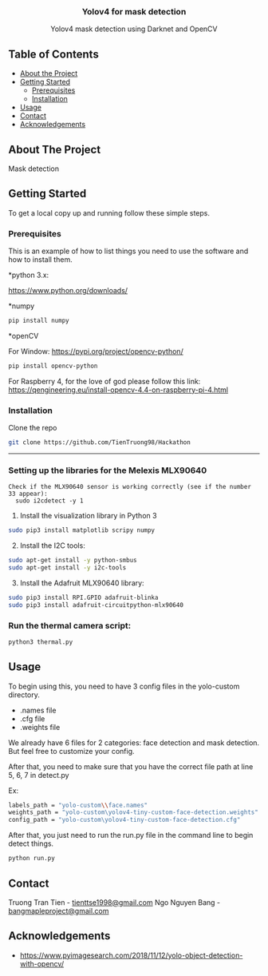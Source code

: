 <br />
<p align="center">
  <h3 align="center">Yolov4 for mask detection</h3>

  <p align="center">
    Yolov4 mask detection using Darknet and OpenCV
  </p>
</p>



<!-- TABLE OF CONTENTS -->
## Table of Contents

* [About the Project](#about-the-project)
* [Getting Started](#getting-started)
  * [Prerequisites](#prerequisites)
  * [Installation](#installation)
* [Usage](#usage)
* [Contact](#contact)
* [Acknowledgements](#acknowledgements)



<!-- ABOUT THE PROJECT -->
## About The Project

Mask detection


<!-- GETTING STARTED -->
## Getting Started

To get a local copy up and running follow these simple steps.

### Prerequisites

This is an example of how to list things you need to use the software and how to install them.

*python 3.x:

https://www.python.org/downloads/

*numpy
```sh
pip install numpy
```
*openCV 

For Window: https://pypi.org/project/opencv-python/
```sh
pip install opencv-python
```
For Raspberry 4, for the love of god please follow this link: https://qengineering.eu/install-opencv-4.4-on-raspberry-pi-4.html

### Installation

Clone the repo
```sh
git clone https://github.com/TienTruong98/Hackathon
```

---------
### Setting up the libraries for the Melexis MLX90640

```
Check if the MLX90640 sensor is working correctly (see if the number 33 appear):
  sudo i2cdetect -y 1
```


1. Install the visualization library in Python 3

```sh
sudo pip3 install matplotlib scripy numpy
```


2. Install the I2C tools:
```sh
sudo apt-get install -y python-smbus
sudo apt-get install -y i2c-tools
```


3. Install the Adafruit MLX90640 library:
```sh
sudo pip3 install RPI.GPIO adafruit-blinka
sudo pip3 install adafruit-circuitpython-mlx90640
```

### Run the thermal camera script:

```sh
python3 thermal.py
```

<!-- USAGE EXAMPLES -->
## Usage

To begin using this, you need to have 3 config files in the yolo-custom directory.

* .names file
* .cfg file
* .weights file

We already have 6 files for 2 categories: face detection and mask detection. 
But feel free to customize your config.

After that, you need to make sure that you have the correct file path at line 5, 6, 7 in detect.py

Ex:
```sh
labels_path = "yolo-custom\\face.names"
weights_path = "yolo-custom\yolov4-tiny-custom-face-detection.weights"
config_path = "yolo-custom\yolov4-tiny-custom-face-detection.cfg"
```
After that, you just need to run the run.py file in the command line to begin detect things.
```sh
python run.py
```

<!-- CONTACT -->
## Contact

Truong Tran Tien - tienttse1998@gmail.com
Ngo Nguyen Bang - bangmapleproject@gmail.com



<!-- ACKNOWLEDGEMENTS -->
## Acknowledgements

* https://www.pyimagesearch.com/2018/11/12/yolo-object-detection-with-opencv/
